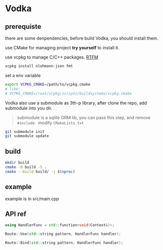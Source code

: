 # Vodka

## prerequiste
there are some denpendencies, before build Vodka, you should install them.

use CMake for managing project
**try yourself** to install it.

use vcpkg to manage C/C++ packages.
[RTFM](https://github.com/microsoft/vcpkg)

```bash
vcpkg install nlohmann-json fmt
```

set a env variable 
```bash
export VCPKG_CMAKE=/path/to/vcpkg.cmake
# like:
# VCPKG_CMAKE=/root/vcpkg/scripts/buildsystems/vcpkg.cmake
```

Vodka also use a submodule as 3th-p library, after clone the repo, add submodule into you dir.
> submodule is a sqlite ORM lib, you can pass this step, and remove `#include ` modify `CMakeLists.txt`
```bash
git submodule init
git submodule update
```


## build
```bash
mkdir build
cmake -B build -S .
cmake --build build/ -j $(nproc)
```

## example
example is in src/main.cpp

## API ref
```cpp
using HandlerFunc = std::function<void(Context&)>;

Route::Use(std::string pattern, HandlerFunc handler);

Route::Bind(std::string pattern, HandlerFunc handler);

```